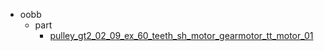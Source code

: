 * oobb
  * part
    * [pulley_gt2_02_09_ex_60_teeth_sh_motor_gearmotor_tt_motor_01](oobb/part/pulley_gt2_02_09_ex_60_teeth_sh_motor_gearmotor_tt_motor_01)
